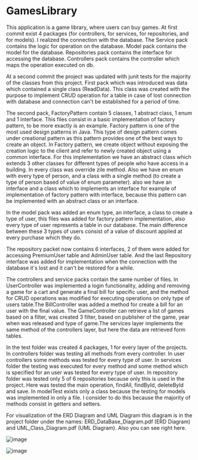 # GamesLibrary
This application is a game library, where users can buy games.
At first commit exist 4 packages (for controllers, for services, for repositories, and for models).
I realized the connection with the database.
The Service pack contains the logic for operation on the database.
Model pack contains the model for the database.
Repositories pack contains the interface for accessing the database.
Controllers pack contains the controller which maps the operation executed on db.

At a second commit the project was updated with junit tests for the majority of the classes from this project.
  First pack which was introduced was data which contained a single class (ReadData). This class was created with the purpose to implement CRUD operation for a table in case of lost connection with database and connection can't be established for a period of time.
  
  The second pack, FactoryPattern contain 5 classes, 1 abstract class, 1 enum and 1 interface. This files consist in a basic implementation of factory pattern, to be more exactly is an example. Factory pattern is one of the most used design patterns in Java. This type of design pattern comes under creational pattern as this pattern provides one of the best ways to create an object. In Factory pattern, we create object without exposing the creation logic to the client and refer to newly created object using a common interface. For this implementation we have an abstract class which extends 3 other classes for different types of people who have access in a building. In every class was override zile method. Also we have en enum with every type of person, and a class with a single method (to create a type of person based of value of enum parameter). also we have an interface and a class which to implements an interface for example of implementation of factory pattern with interface, because this pattern can be implemented with an abstract class or an interface.
  
  In the model pack was added an enum type, an interface, a class to create a type of user, this files was added for factory pattern implementation, also every type of user represents a table in our database. The main difference between these 3 types of users consist of a value of discount applied at every purchase which they do.
  
  The repository packet now contains 6 interfaces, 2 of them were added for accessing PremiumUser table and AdminUser table. And the last Repository interface was added for implementation when the connection with the database it's lost and it can't be restored for a while.
  
  The controllers and service packs contain the same number of files. In UserController was implemented a login functionality, adding and removing a game for a cart and generate a final bill for specific user, and the method for CRUD operations was modified for executing operations on only type of users table.The BillController was added a method for create a bill for an user with the final value. The GameController can retrieve a list of games based on a filter, was created 3 filter, based on publisher of the game, year when was released and type of game.The services layer implements the same method of the controllers layer, but here the data are retrieved form tables.
  
  In the test folder was created 4 packages, 1 for every layer of the projects. In controllers folder was testing all methods from every controller. In user controllers some methods was tested for every type of user. In services folder the testing was executed for every method and some method which is specified for an user was tested for every type of user. In repository folder was tested only 5 of 6 repositories because only this is used in the project. Here was tested the main operation, findAll, findById, deleteById and save. In modelTest exists only a class because the testing for models was implemented in only a file. I consider to do this because the majority of methods consist in getters and setters.
  
  For visualization of the ERD Diagram and UML Diagram this diagram is in the project folder under the names: ERD_DataBase_Diagram.pdf (ERD Diagram)  and UML_Class_Diagram.pdf (UML Diagram). Also you can see right here.


![image](https://user-images.githubusercontent.com/72302669/166143342-448cd8a2-b280-4216-9b31-54145475f711.png)

![image](https://user-images.githubusercontent.com/72302669/166143351-dadd1cd4-0c39-4b17-b127-4fd844976fc0.png)

  
